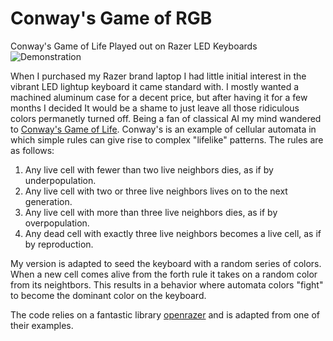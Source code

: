 # Conway's Game of RGB
Conway's Game of Life Played out on Razer LED Keyboards
![Demonstration](https://github.com/chandlerkincaid/Conways_Game_of_RGB/blob/master/conway.gif)

When I purchased my Razer brand laptop I had little initial interest in the vibrant LED lightup keyboard it came standard with. I mostly wanted a machined aluminum case for a decent price, but after having it for a few months I decided It would be a shame to just leave all those ridiculous colors permanetly turned off. Being a fan of classical AI my mind wandered to [Conway's Game of Life](https://en.wikipedia.org/wiki/Conway%27s_Game_of_Life). Conway's is an example of cellular automata in which simple rules can give rise to complex "lifelike" patterns. The rules are as follows:

1. Any live cell with fewer than two live neighbors dies, as if by underpopulation.
2. Any live cell with two or three live neighbors lives on to the next generation.
3. Any live cell with more than three live neighbors dies, as if by overpopulation.
4. Any dead cell with exactly three live neighbors becomes a live cell, as if by reproduction.

My version is adapted to seed the keyboard with a random series of colors. When a new cell comes alive from the forth rule it takes on a random color from its neightbors. This results in a behavior where automata colors "fight" to become the dominant color on the keyboard.

The code relies on a fantastic library [openrazer](https://github.com/openrazer/openrazer) and is adapted from one of their examples.
